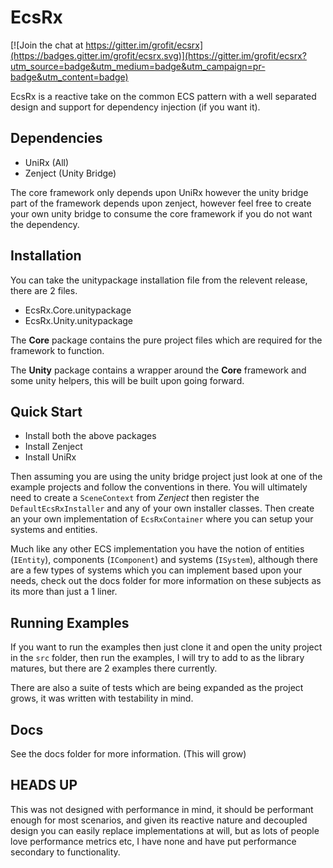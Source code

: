 # EcsRx

[![Join the chat at https://gitter.im/grofit/ecsrx](https://badges.gitter.im/grofit/ecsrx.svg)](https://gitter.im/grofit/ecsrx?utm_source=badge&utm_medium=badge&utm_campaign=pr-badge&utm_content=badge)

EcsRx is a reactive take on the common ECS pattern with a well separated design and support for dependency injection (if you want it).

## Dependencies

- UniRx (All)
- Zenject (Unity Bridge)

The core framework only depends upon UniRx however the unity bridge part of the framework depends upon zenject, however feel free to create your own unity bridge to consume the core framework if you do not want the dependency.

## Installation

You can take the unitypackage installation file from the relevent release, there are 2 files.

- EcsRx.Core.unitypackage
- EcsRx.Unity.unitypackage

The **Core** package contains the pure project files which are required for the framework to function.

The **Unity** package contains a wrapper around the **Core** framework and some unity helpers, this will be built upon going forward.

## Quick Start

- Install both the above packages 
- Install Zenject
- Install UniRx 

Then assuming you are using the unity bridge project just look at one of the example projects and follow the conventions in there. You will ultimately need to create a `SceneContext` from *Zenject* then register the `DefaultEcsRxInstaller` and any of your own installer classes. Then create an your own implementation of `EcsRxContainer` where you can setup your systems and entities.

Much like any other ECS implementation you have the notion of entities (`IEntity`), components (`IComponent`) and systems (`ISystem`), although there are a few types of systems which you can implement based upon your needs, check out the docs folder for more information on these subjects as its more than just a 1 liner.

## Running Examples

If you want to run the examples then just clone it and open the unity project in the `src` folder, then run the examples, I will try to add to as the library matures, but there are 2 examples there currently.

There are also a suite of tests which are being expanded as the project grows, it was written with testability in mind.

## Docs

See the docs folder for more information. (This will grow)

## HEADS UP

This was not designed with performance in mind, it should be performant enough for most scenarios, and given its reactive nature and decoupled design you can easily replace implementations at will, but as lots of people love performance metrics etc, I have none and have put performance secondary to functionality.
